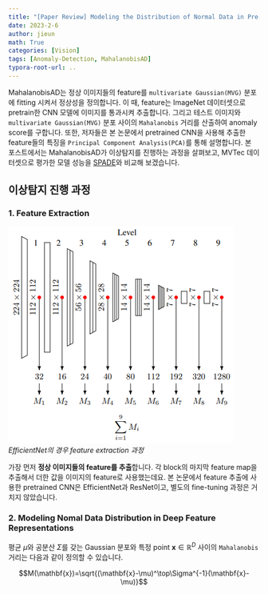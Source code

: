 ```yaml
---
title: "[Paper Review] Modeling the Distribution of Normal Data in Pre-Trained Deep Features for Anomaly Detection"
date: 2023-2-6
author: jieun
math: True
categories: [Vision]
tags: [Anomaly-Detection, MahalanobisAD]
typora-root-url: ..
---
```


MahalanobisAD는 정상 이미지들의 feature를 `multivariate Gaussian(MVG)` 분포에 fitting 시켜서 정상성을 정의합니다. 이 때, feature는 ImageNet 데이터셋으로 pretrain한 CNN 모델에 이미지를 통과시켜 추출합니다. 그리고 테스트 이미지와 `multivariate Gaussian(MVG)` 분포 사이의 `Mahalanobis` 거리를 산출하여 anomaly score를 구합니다. 또한, 저자들은 본 논문에서 pretrained CNN을 사용해 추출한 feature들의 특징을 `Principal Component Analysis(PCA)`를 통해 설명합니다. 본 포스트에서는 MahalanobisAD가 이상탐지를 진행하는 과정을 살펴보고, MVTec 데이터셋으로 평가한 모델 성능을 [SPADE](https://jieun121070.github.io/posts/paper-review-Sub-Image-Anomaly-Detection-with-Deep-Pyramid-Correspondences/)와 비교해 보겠습니다.



## 이상탐지 진행 과정

### 1. Feature Extraction

![](/assets/img/ad/mahalanobisAD.jpg)
_EfficientNet의 경우 feature extraction 과정_

가장 먼저 **정상 이미지들의 feature를 추출**합니다. 각 block의 마지막 feature map을 추출해서 더한 값을 이미지의 feature로 사용했는데요. 본 논문에서 feature 추출에 사용한 pretrained CNN은 EfficientNet과 ResNet이고, 별도의 fine-tuning 과정은 거치지 않았습니다. 



### 2. Modeling Nomal Data Distribution in Deep Feature Representations

평균 $\mu$와 공분산 $\Sigma$를 갖는 Gaussian 분포와 특정 point $\mathbf{x} \in \mathbb{R}^D$ 사이의 `Mahalanobis` 거리는 다음과 같이 정의할 수 있습니다.

$$M(\mathbf{x})=\sqrt{(\mathbf{x}-\mu)^\top\Sigma^{-1}(\mathbf{x}-\mu)}$$
